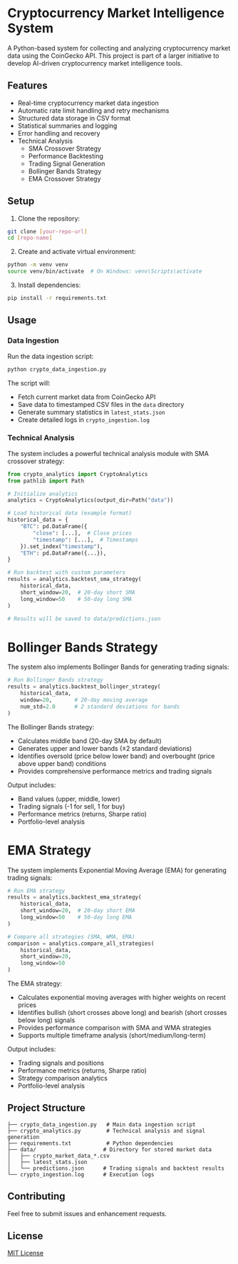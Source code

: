 # Cryptocurrency Market Intelligence System

A Python-based system for collecting and analyzing cryptocurrency market data using the CoinGecko API. This project is part of a larger initiative to develop AI-driven cryptocurrency market intelligence tools.

## Features

- Real-time cryptocurrency market data ingestion
- Automatic rate limit handling and retry mechanisms
- Structured data storage in CSV format
- Statistical summaries and logging
- Error handling and recovery
- Technical Analysis
  - SMA Crossover Strategy
  - Performance Backtesting
  - Trading Signal Generation
  - Bollinger Bands Strategy
  - EMA Crossover Strategy

## Setup

1. Clone the repository:
```bash
git clone [your-repo-url]
cd [repo-name]
```

2. Create and activate virtual environment:
```bash
python -m venv venv
source venv/bin/activate  # On Windows: venv\Scripts\activate
```

3. Install dependencies:
```bash
pip install -r requirements.txt
```

## Usage

### Data Ingestion
Run the data ingestion script:
```bash
python crypto_data_ingestion.py
```

The script will:
- Fetch current market data from CoinGecko API
- Save data to timestamped CSV files in the `data` directory
- Generate summary statistics in `latest_stats.json`
- Create detailed logs in `crypto_ingestion.log`

### Technical Analysis
The system includes a powerful technical analysis module with SMA crossover strategy:

```python
from crypto_analytics import CryptoAnalytics
from pathlib import Path

# Initialize analytics
analytics = CryptoAnalytics(output_dir=Path("data"))

# Load historical data (example format)
historical_data = {
    "BTC": pd.DataFrame({
        "close": [...],  # Close prices
        "timestamp": [...],  # Timestamps
    }).set_index("timestamp"),
    "ETH": pd.DataFrame({...}),
}

# Run backtest with custom parameters
results = analytics.backtest_sma_strategy(
    historical_data,
    short_window=20,  # 20-day short SMA
    long_window=50    # 50-day long SMA
)

# Results will be saved to data/predictions.json
```

# Bollinger Bands Strategy
The system also implements Bollinger Bands for generating trading signals:

```python
# Run Bollinger Bands strategy
results = analytics.backtest_bollinger_strategy(
    historical_data,
    window=20,       # 20-day moving average
    num_std=2.0      # 2 standard deviations for bands
)
```

The Bollinger Bands strategy:
- Calculates middle band (20-day SMA by default)
- Generates upper and lower bands (±2 standard deviations)
- Identifies oversold (price below lower band) and overbought (price above upper band) conditions
- Provides comprehensive performance metrics and trading signals

Output includes:
- Band values (upper, middle, lower)
- Trading signals (-1 for sell, 1 for buy)
- Performance metrics (returns, Sharpe ratio)
- Portfolio-level analysis

# EMA Strategy
The system implements Exponential Moving Average (EMA) for generating trading signals:

```python
# Run EMA strategy
results = analytics.backtest_ema_strategy(
    historical_data,
    short_window=20,  # 20-day short EMA
    long_window=50    # 50-day long EMA
)

# Compare all strategies (SMA, WMA, EMA)
comparison = analytics.compare_all_strategies(
    historical_data,
    short_window=20,
    long_window=50
)
```

The EMA strategy:
- Calculates exponential moving averages with higher weights on recent prices
- Identifies bullish (short crosses above long) and bearish (short crosses below long) signals
- Provides performance comparison with SMA and WMA strategies
- Supports multiple timeframe analysis (short/medium/long-term)

Output includes:
- Trading signals and positions
- Performance metrics (returns, Sharpe ratio)
- Strategy comparison analytics
- Portfolio-level analysis

## Project Structure

```
├── crypto_data_ingestion.py   # Main data ingestion script
├── crypto_analytics.py        # Technical analysis and signal generation
├── requirements.txt           # Python dependencies
├── data/                     # Directory for stored market data
│   ├── crypto_market_data_*.csv
│   ├── latest_stats.json
│   └── predictions.json      # Trading signals and backtest results
└── crypto_ingestion.log      # Execution logs
```

## Contributing

Feel free to submit issues and enhancement requests.

## License

[MIT License](LICENSE) 